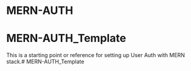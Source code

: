 # MERN-AUTH
# MERN-AUTH_Template

This is a starting point or reference for setting up User Auth with MERN stack.# MERN-AUTH_Template
